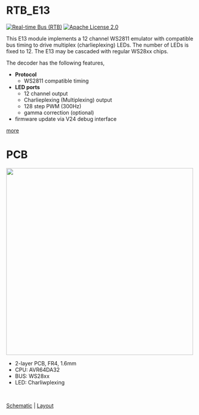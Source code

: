 # RTB_E13
[![Real-time Bus (RTB)](https://img.shields.io/badge/RTB_Project-FF6699)](https://www.rtb4dcc.de)
[![Apache License 2.0](https://img.shields.io/badge/license-Apache%20License%202.0-blue)](https://www.apache.org/licenses/LICENSE-2.0)

This E13 module implements a 12 channel WS2811 emulator with compatible bus timing to drive multiplex (charlieplexing) LEDs. The number of LEDs is fixed to 12. The E13 may be cascaded with regular WS28xx chips.

The decoder has the following features,
- **Protocol**
  - WS2811 compatible timing
- **LED ports**
  - 12 channel output
  - Charlieplexing (Multiplexing) output
  - 128 step PWM (300Hz)
  - gamma correction (optional)
- firmware update via V24 debug interface

[more](https://rtb4dcc.de/hardware/modules/e13/)

# PCB
<img src="https://rtb4dcc.de/wp-content/uploads/2024/01/E13_1-1.png" width=500>

- 2-layer PCB, FR4, 1.6mm
- CPU: AVR64DA32
- BUS: WS28xx
- LED: Charliwplexing
<br>

[Schematic](doc/E13_schematic.pdf) | [Layout](doc/E13_layout.pdf)
